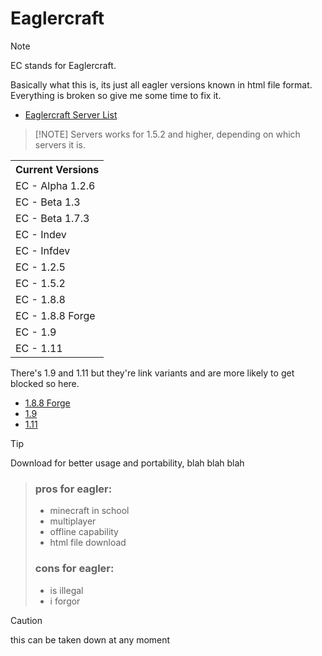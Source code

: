 # Eaglercraft
> [!NOTE]
> EC stands for Eaglercraft.

Basically what this is, its just all eagler versions known in html file format. Everything is broken so give me some time to fix it.
- [Eaglercraft Server List](https://github.com/Dthesle/eagler/blob/main/SERVERS.md)
> [!NOTE] Servers works for 1.5.2 and higher, depending on which servers it is.

<table>
  <tr>
    <th>Current Versions</th>
  </tr>
  <tr>
    <td>EC - Alpha 1.2.6</td>
  </tr>
  <tr>
    <td>EC - Beta 1.3</td>
  </tr>
  <tr>
    <td>EC - Beta 1.7.3</td>
     </tr>
  <tr>
    <td>EC - Indev</td>
  </tr>
  <tr>
    <td>EC - Infdev</td>
     </tr>
  <tr>
    <td>EC - 1.2.5</td>
  </tr>
  <tr>
    <td>EC - 1.5.2</td>
     </tr>
  <tr>
    <td>EC - 1.8.8</td>
  </tr>
       </tr>
  <tr>
           </tr>
  <tr>
    <td>EC - 1.8.8 Forge</td>
  </tr>
    <td>EC - 1.9</td>
  </tr>
       </tr>
  <tr>
    <td>EC - 1.11</td>
  </tr>
</table>

There's 1.9 and 1.11 but they're link variants and are more likely to get blocked so here.
- [1.8.8 Forge](https://webmc.xyz/mc/1.8.8-forge/)
- [1.9](https://webmc.xyz/mc/1.9/)
- [1.11](https://webmc.xyz/mc/1.11/)
  
> [!TIP]
> Download for better usage and portability, blah blah blah

> ### pros for eagler:
> - minecraft in school
> - multiplayer
> - offline capability
> - html file download
> ### cons for eagler:
> -  is illegal
> -  i forgor


> [!CAUTION]
this can be taken down at any moment
